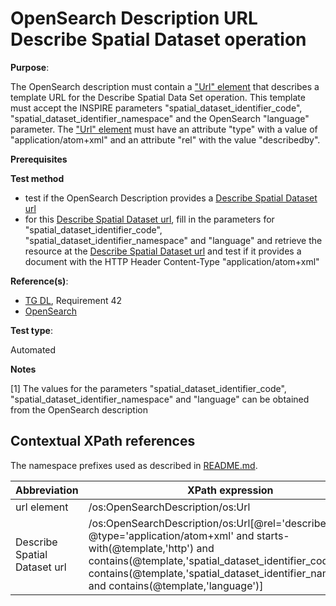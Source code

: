 # OpenSearch Description URL Describe Spatial Dataset operation

**Purpose**:

The OpenSearch description must contain a ["Url" element](#urlelement) that describes a template URL for the Describe Spatial Data Set operation. This template must accept the INSPIRE parameters "spatial_dataset_identifier_code", "spatial_dataset_identifier_namespace" and the OpenSearch "language" parameter. The ["Url" element](#urlelement) must have an attribute "type" with a value of "application/atom+xml" and an attribute "rel" with the value "describedby".

**Prerequisites**

**Test method**

* test if the OpenSearch Description provides a [Describe Spatial Dataset url](#describespatialdataseturl)
* for this [Describe Spatial Dataset url](#describespatialdataseturl), fill in the parameters for "spatial_dataset_identifier_code", "spatial_dataset_identifier_namespace" and "language" and retrieve the resource at the [Describe Spatial Dataset url](#describespatialdataseturl) and test if it provides a document with the HTTP Header Content-Type "application/atom+xml"

**Reference(s)**:

* [TG DL](http://inspire.ec.europa.eu/id/ats/download-service/3.1/atom-pre-defined/README#ref_TG_DL), Requirement 42
* [OpenSearch](http://inspire.ec.europa.eu/id/ats/download-service/3.1/atom-pre-defined/README#ref_opensearch)

**Test type**:

Automated

**Notes**

[1] The values for the parameters "spatial_dataset_identifier_code", "spatial_dataset_identifier_namespace" and "language" can be obtained from the OpenSearch description

## Contextual XPath references

The namespace prefixes used as described in [README.md](http://inspire.ec.europa.eu/id/ats/download-service/3.1/atom-pre-defined/README#namespaces).

Abbreviation                                               |  XPath expression
---------------------------------------------------------- | -------------------------------------------------------------------------
url element <a name="urlelement"></a> | /os:OpenSearchDescription/os:Url
Describe Spatial Dataset url <a name="describespatialdataseturl"></a> | /os:OpenSearchDescription/os:Url[@rel='describedby' and @type='application/atom+xml' and starts-with(@template,'http') and contains(@template,'spatial_dataset_identifier_code') and contains(@template,'spatial_dataset_identifier_namespace') and contains(@template,'language')]
